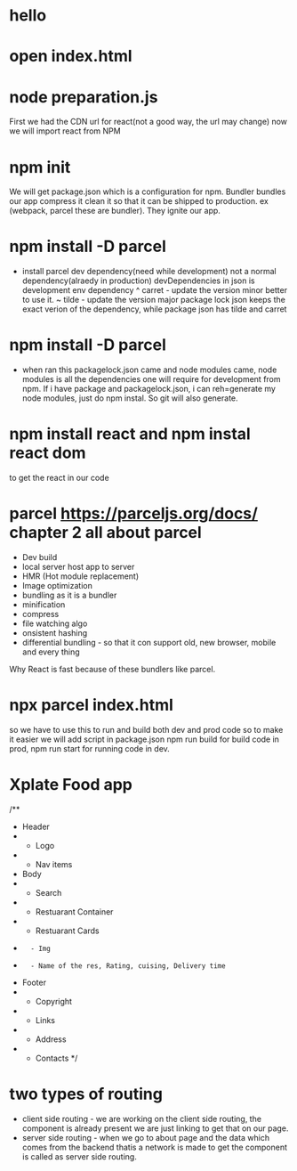 # hello

# open index.html

# node preparation.js

First we had the CDN url for react(not a good way, the url may change) now we will import react from NPM

# npm init

We will get package.json which is a configuration for npm.
Bundler bundles our app compress it clean it so that it can be shipped to production. ex (webpack, parcel these are bundler).
They ignite our app.

# npm install -D parcel

- install parcel dev dependency(need while development) not a normal dependency(alraedy in production)
  devDependencies in json is development env dependency
  ^ carret - update the version minor better to use it.
  ~ tilde - update the version major
  package lock json keeps the exact verion of the dependency, while package json has tilde and carret

# npm install -D parcel

- when ran this packagelock.json came and node modules came, node modules is all the dependencies one will require for development from npm.
  If i have package and packagelock.json, i can reh=generate my node modules, just do npm instal. So git will also generate.

# npm install react and npm instal react dom

to get the react in our code

# parcel https://parceljs.org/docs/ chapter 2 all about parcel

- Dev build
- local server host app to server
- HMR (Hot module replacement)
- Image optimization
- bundling as it is a bundler
- minification
- compress
- file watching algo
- onsistent hashing
- differential bundling - so that it con support old, new browser, mobile and every thing

Why React is fast because of these bundlers like parcel.

# npx parcel index.html

so we have to use this to run and build both dev and prod code so to make it easier we will add script in package.json
npm run build for build code in prod, npm run start for running code in dev.

# Xplate Food app

/\*\*

- Header
- - Logo
- - Nav items
- Body
- - Search
- - Restuarant Container
- - Restuarant Cards
-       - Img
-       - Name of the res, Rating, cuising, Delivery time
- Footer
- - Copyright
- - Links
- - Address
- - Contacts
    \*/

# two types of routing

- client side routing - we are working on the client side routing, the component is already present we are just linking to get that on our page.
- server side routing - when we go to about page and the data which comes from the backend thatis a network is made to get the component is called as server side routing.
